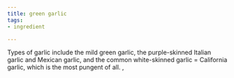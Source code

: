```yaml
---
title: green garlic
tags:
- ingredient

---
```

Types of garlic include the mild green garlic, the purple-skinned Italian garlic and Mexican garlic, and the common white-skinned garlic = California garlic, which is the most pungent of all. ,

